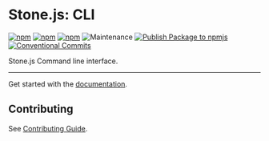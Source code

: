 # Stone.js: CLI

[![npm](https://img.shields.io/npm/l/@stone-js/cli)](https://opensource.org/licenses/Apache-2.0)
[![npm](https://img.shields.io/npm/v/@stone-js/cli)](https://www.npmjs.com/package/@stone-js/cli)
[![npm](https://img.shields.io/npm/dm/@stone-js/cli)](https://www.npmjs.com/package/@stone-js/cli)
![Maintenance](https://img.shields.io/maintenance/yes/2024)
[![Publish Package to npmjs](https://github.com/stonemjs/cli/actions/workflows/release.yml/badge.svg)](https://github.com/stonemjs/cli/actions/workflows/release.yml)
[![Conventional Commits](https://img.shields.io/badge/Conventional%20Commits-1.0.0-yellow.svg)](https://conventionalcommits.org)

Stone.js Command line interface.

---

Get started with the [documentation](https://stonejs.com/docs/deeper/cli).


## Contributing

See [Contributing Guide](https://github.com/stonemjs/cli/blob/main/CONTRIBUTING.md).